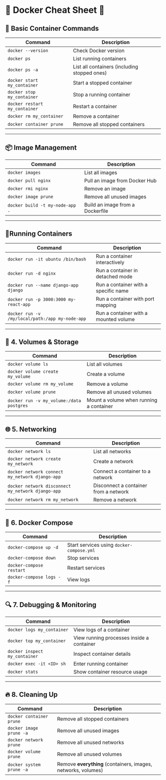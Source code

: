 

# 🐋 Docker Cheat Sheet 🚀  

## 🚀 Basic Container Commands

| Command | Description |
|---------|-------------|
| `docker --version` | Check Docker version |
| `docker ps` | List running containers |
| `docker ps -a` | List all containers (including stopped ones) |
| `docker start my_container` | Start a stopped container |
| `docker stop my_container` | Stop a running container |
| `docker restart my_container` | Restart a container |
| `docker rm my_container` | Remove a container |
| `docker container prune` | Remove all stopped containers |

---

## 📦 Image Management

| Command | Description |
|---------|-------------|
| `docker images` | List all images |
| `docker pull nginx` | Pull an image from Docker Hub |
| `docker rmi nginx` | Remove an image |
| `docker image prune` | Remove all unused images |
| `docker build -t my-node-app .` | Build an image from a Dockerfile |

---

## 🏃Running Containers

| Command | Description |
|---------|-------------|
| `docker run -it ubuntu /bin/bash` | Run a container interactively |
| `docker run -d nginx` | Run a container in detached mode |
| `docker run --name django-app django` | Run a container with a specific name |
| `docker run -p 3000:3000 my-react-app` | Run a container with port mapping |
| `docker run -v /my/local/path:/app my-node-app` | Run a container with a mounted volume |

---

## 📂 4. Volumes & Storage

| Command | Description |
|---------|-------------|
| `docker volume ls` | List all volumes |
| `docker volume create my_volume` | Create a volume |
| `docker volume rm my_volume` | Remove a volume |
| `docker volume prune` | Remove all unused volumes |
| `docker run -v my_volume:/data postgres` | Mount a volume when running a container |

---

## 🌐 5. Networking

| Command | Description |
|---------|-------------|
| `docker network ls` | List all networks |
| `docker network create my_network` | Create a network |
| `docker network connect my_network django-app` | Connect a container to a network |
| `docker network disconnect my_network django-app` | Disconnect a container from a network |
| `docker network rm my_network` | Remove a network |

---

## 📝 6. Docker Compose

| Command | Description |
|---------|-------------|
| `docker-compose up -d` | Start services using `docker-compose.yml` |
| `docker-compose down` | Stop services |
| `docker-compose restart` | Restart services |
| `docker-compose logs -f` | View logs |

---


## 🔍 7. Debugging & Monitoring 

| Command | Description |
|---------|-------------|
| `docker logs my_container` | View logs of a container |
| `docker top my_container` | View running processes inside a container |
| `docker inspect my_container` | Inspect container details |
| `docker exec -it <ID> sh` | Enter running container |
| `docker stats` | Show container resource usage |

---

## 🔥 8. Cleaning Up 

| Command | Description |
|---------|-------------|
| `docker container prune` | Remove all stopped containers |
| `docker image prune -a` | Remove all unused images |
| `docker network prune` | Remove all unused networks |
| `docker volume prune` | Remove all unused volumes |
| `docker system prune -a` | Remove **everything** (containers, images, networks, volumes) |




